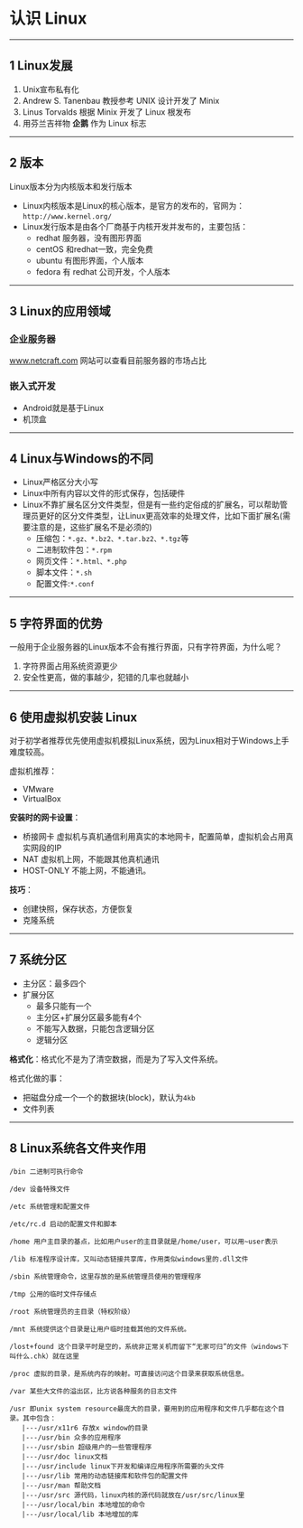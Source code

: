 # 认识 Linux

---
## 1 Linux发展

1. Unix宣布私有化
2. Andrew S. Tanenbau 教授参考 UNIX 设计开发了 Minix
3. Linus Torvalds 根据 Minix 开发了 Linux 根发布
4. 用芬兰吉祥物 **企鹅** 作为 Linux 标志

---
## 2 版本

Linux版本分为内核版本和发行版本

- Linux内核版本是Linux的核心版本，是官方的发布的，官网为：`http://www.kernel.org/`
- Linux发行版本是由各个厂商基于内核开发并发布的，主要包括：
  - redhat 服务器，没有图形界面
  - centOS 和redhat一致，完全免费
  - ubuntu 有图形界面，个人版本
  - fedora 有 redhat 公司开发，个人版本

---
## 3 Linux的应用领域

### 企业服务器

www.netcraft.com 网站可以查看目前服务器的市场占比

### 嵌入式开发

- Android就是基于Linux
- 机顶盒

---
## 4 Linux与Windows的不同

- Linux严格区分大小写
- Linux中所有内容以文件的形式保存，包括硬件
- Linux不靠扩展名区分文件类型，但是有一些约定俗成的扩展名，可以帮助管理员更好的区分文件类型，让Linux更高效率的处理文件，比如下面扩展名(需要注意的是，这些扩展名不是必须的)
  - 压缩包：`*.gz、*.bz2、*.tar.bz2、*.tgz`等
  - 二进制软件包：`*.rpm`
  - 网页文件：`*.html、*.php`
  - 脚本文件：`*.sh`
  - 配置文件:`*.conf`

---
## 5 字符界面的优势

一般用于企业服务器的Linux版本不会有推行界面，只有字符界面，为什么呢？

1. 字符界面占用系统资源更少
2. 安全性更高，做的事越少，犯错的几率也就越小

---
## 6 使用虚拟机安装 Linux

对于初学者推荐优先使用虚拟机模拟Linux系统，因为Linux相对于Windows上手难度较高。

虚拟机推荐：

- VMware
- VirtualBox

**安装时的网卡设置**：

- 桥接网卡 虚拟机与真机通信利用真实的本地网卡，配置简单，虚拟机会占用真实网段的IP
- NAT 虚拟机上网，不能跟其他真机通讯
- HOST-ONLY 不能上网，不能通讯。

**技巧**：

- 创建快照，保存状态，方便恢复
- 克隆系统

---
## 7 系统分区

- 主分区：最多四个
- 扩展分区
  - 最多只能有一个
  - 主分区+扩展分区最多能有4个
  - 不能写入数据，只能包含逻辑分区
  - 逻辑分区

**格式化**：格式化不是为了清空数据，而是为了写入文件系统。

格式化做的事：

- 把磁盘分成一个一个的数据块(block)，默认为`4kb`
- 文件列表

---
## 8 Linux系统各文件夹作用

```log
/bin 二进制可执行命令

/dev 设备特殊文件

/etc 系统管理和配置文件

/etc/rc.d 启动的配置文件和脚本

/home 用户主目录的基点，比如用户user的主目录就是/home/user，可以用~user表示

/lib 标准程序设计库，又叫动态链接共享库，作用类似windows里的.dll文件

/sbin 系统管理命令，这里存放的是系统管理员使用的管理程序

/tmp 公用的临时文件存储点

/root 系统管理员的主目录（特权阶级）

/mnt 系统提供这个目录是让用户临时挂载其他的文件系统。

/lost+found 这个目录平时是空的，系统非正常关机而留下“无家可归”的文件（windows下叫什么.chk）就在这里

/proc 虚拟的目录，是系统内存的映射。可直接访问这个目录来获取系统信息。

/var 某些大文件的溢出区，比方说各种服务的日志文件

/usr 即unix system resource最庞大的目录，要用到的应用程序和文件几乎都在这个目录。其中包含：
   |---/usr/x11r6 存放x window的目录
   |---/usr/bin 众多的应用程序
   |---/usr/sbin 超级用户的一些管理程序
   |---/usr/doc linux文档
   |---/usr/include linux下开发和编译应用程序所需要的头文件
   |---/usr/lib 常用的动态链接库和软件包的配置文件
   |---/usr/man 帮助文档
   |---/usr/src 源代码，linux内核的源代码就放在/usr/src/linux里
   |---/usr/local/bin 本地增加的命令
   |---/usr/local/lib 本地增加的库
```

